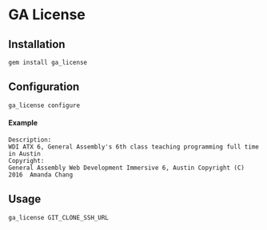 # GA License

## Installation

`gem install ga_license`

## Configuration

`ga_license configure`

#### Example

```
Description:
WDI ATX 6­, General Assembly's 6th class teaching programming full ­time in Austin
Copyright:
General Assembly Web Development Immersive 6, Austin Copyright (C) 2016  Amanda Chang
```

## Usage

`ga_license GIT_CLONE_SSH_URL`
